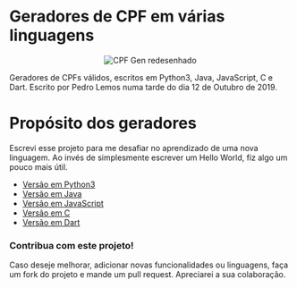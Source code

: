 # Geradores de CPF em várias linguagens
  
<p align="center">
  <img src="https://i.imgur.com/4Ds4MDc.png" alt="CPF Gen redesenhado"/>

Geradores de CPFs válidos, escritos em Python3, Java, JavaScript, C e Dart. Escrito por Pedro Lemos numa tarde do dia 12 de Outubro de 2019.

# Propósito dos geradores

Escrevi esse projeto para me desafiar no aprendizado de uma nova linguagem. Ao invés de simplesmente escrever um Hello World, fiz algo um pouco mais útil.

- [Versão em Python3](https://github.com/pedrolemoz/cpfgen/tree/master/Python3)
- [Versão em Java](https://github.com/pedrolemoz/cpfgen/tree/master/Java)
- [Versão em JavaScript](https://github.com/pedrolemoz/cpfgen/tree/master/JavaScript)
- [Versão em C](https://github.com/pedrolemoz/cpfgen/tree/master/C)
- [Versão em Dart](https://github.com/pedrolemoz/cpfgen/tree/master/Dart)

### Contribua com este projeto!

Caso deseje melhorar, adicionar novas funcionalidades ou linguagens, faça um fork do projeto e mande um pull request.
Apreciarei a sua colaboração.
